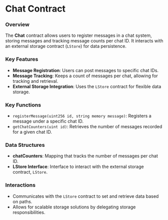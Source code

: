 # Chat Contract

### Overview

The **Chat** contract allows users to register messages in a chat system, storing messages and tracking message counts per chat ID. It interacts with an external storage contract (`LStore`) for data persistence.

### Key Features

- **Message Registration**: Users can post messages to specific chat IDs.
- **Message Tracking**: Keeps a count of messages per chat, allowing for tracking and retrieval.
- **External Storage Integration**: Uses the `LStore` contract for flexible data storage.

### Key Functions

- `registerMessage(uint256 id, string memory message)`: Registers a message under a specific chat ID.
- `getChatCounters(uint id)`: Retrieves the number of messages recorded for a given chat ID.

### Data Structures

- **chatCounters**: Mapping that tracks the number of messages per chat ID.
- **LStore Interface**: Interface to interact with the external storage contract, `LStore`.

### Interactions

- Communicates with the `LStore` contract to set and retrieve data based on paths.
- Allows for scalable storage solutions by delegating storage responsibilities.
